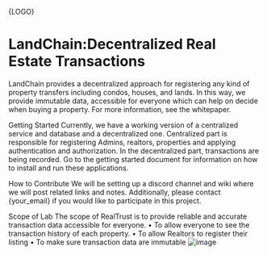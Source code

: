 
{LOGO}

# LandChain:Decentralized Real Estate Transactions


LandChain provides a decentralized approach for registering any kind of property transfers including condos, houses, and lands. In this way, we provide immutable data, accessible for everyone which can help on decide when buying a property. For more information, see the whitepaper.

Getting Started
Currently, we have a working version of a centralized service and database and a decentralized one. Centralized part is responsible for registering Admins, realtors, properties and applying authentication and authorization. In the decentralized part, transactions are being recorded. Go to the getting started document for information on how to install and run these applications.

How to Contribute
We will be setting up a discord channel and wiki where we will post related links and notes. Additionally, please contact {your_email} if you would like to participate in this project.

Scope of Lab
The scope of RealTrust is to provide reliable and accurate transaction data accessible for everyone.
•	To allow everyone to see the transaction history of each property.
•	To allow Realtors to register their listing
•	To make sure transaction data are immutable
![image](https://user-images.githubusercontent.com/114886170/233523652-f7de8fcd-0fce-43f4-bc25-c98d539f6678.png)

